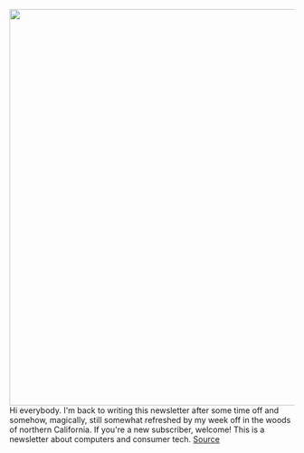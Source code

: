 <img src='https://cdn.vox-cdn.com/thumbor/c6JFHuM_ofOwVszTxvLmYstNyW4=/0x0:2040x1360/1200x800/filters:focal(857x517:1183x843)/cdn.vox-cdn.com/uploads/chorus_image/image/67152803/vpavic_200728_4113_0133.0.jpg' width='700px' /><br/>
Hi everybody. I'm back to writing this newsletter after some time off and somehow, magically, still somewhat refreshed by my week off in the woods of northern California. If you're a new subscriber, welcome! This is a newsletter about computers and consumer tech.
<a href='https://www.theverge.com/processor-newsletter-dieter-bohn-show-video/2020/8/4/21353638/processor-conundrums-google-pixel-microsoft-tiktok'> Source <a/>